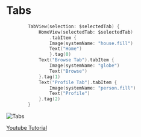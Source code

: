 
# Tabs


```swift
        TabView(selection: $selectedTab) {
            HomeView(selectedTab: $selectedTab)
                .tabItem {
                Image(systemName: "house.fill")
                Text("Home")
                }.tag(0)
            Text("Browse Tab").tabItem {
                Image(systemName: "globe")
                Text("Browse")
            }.tag(1)
            Text("Profile Tab").tabItem {
                Image(systemName: "person.fill")
                Text("Profile")
            }.tag(2)
        }


```

![Tabs](https://github.com/nick-pompea/Recipes-V5/assets/123673749/8cf28d51-3229-4162-9768-b53e9373d36b)


[Youtube Tutorial](https://www.youtube.com/watch?v=5E_D9D8Z5nQ&t=0s)
